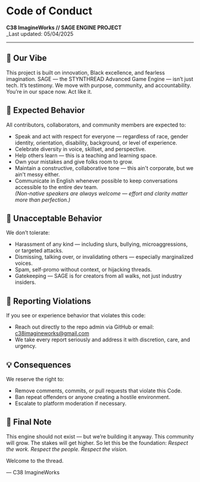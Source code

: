 # Code of Conduct  
**C38 ImagineWorks // SAGE ENGINE PROJECT**  
_Last updated: 05/04/2025

---

## 📌 Our Vibe

This project is built on innovation, Black excellence, and fearless imagination. SAGE — the STYNTHREAD Advanced Game Engine — isn’t just tech. It’s testimony. We move with purpose, community, and accountability. You’re in our space now. Act like it.

## 💬 Expected Behavior

All contributors, collaborators, and community members are expected to:

- Speak and act with respect for everyone — regardless of race, gender identity, orientation, disability, background, or level of experience.
- Celebrate diversity in voice, skillset, and perspective.
- Help others learn — this is a teaching and learning space.
- Own your mistakes and give folks room to grow.
- Maintain a constructive, collaborative tone — this ain't corporate, but we ain't messy either.
- Communicate in English whenever possible to keep conversations accessible to the entire dev team.  
  _(Non-native speakers are always welcome — effort and clarity matter more than perfection.)_

## 🚫 Unacceptable Behavior

We don’t tolerate:

- Harassment of any kind — including slurs, bullying, microaggressions, or targeted attacks.
- Dismissing, talking over, or invalidating others — especially marginalized voices.
- Spam, self-promo without context, or hijacking threads.
- Gatekeeping — SAGE is for creators from all walks, not just industry insiders.

## 📣 Reporting Violations

If you see or experience behavior that violates this code:

- Reach out directly to the repo admin via GitHub or email: c38imagineworks@gmail.com
- We take every report seriously and address it with discretion, care, and urgency.

## 💡 Consequences

We reserve the right to:

- Remove comments, commits, or pull requests that violate this Code.
- Ban repeat offenders or anyone creating a hostile environment.
- Escalate to platform moderation if necessary.

## 💎 Final Note

This engine should not exist — but we’re building it anyway. This community will grow. The stakes will get higher. So let this be the foundation: _Respect the work. Respect the people. Respect the vision._

Welcome to the thread.

—
C38 ImagineWorks
